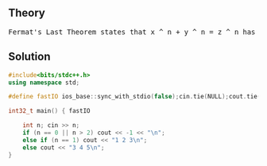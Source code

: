 ## Theory
<pre>
Fermat's Last Theorem states that x ^ n + y ^ n = z ^ n has no integer solutions x, y, z, n for n greater than 2.
</pre>
## Solution
```c++
#include<bits/stdc++.h>
using namespace std;

#define fastIO ios_base::sync_with_stdio(false);cin.tie(NULL);cout.tie(NULL);

int32_t main() { fastIO

    int n; cin >> n;
    if (n == 0 || n > 2) cout << -1 << "\n";
    else if (n == 1) cout << "1 2 3\n";
    else cout << "3 4 5\n";
}
```
